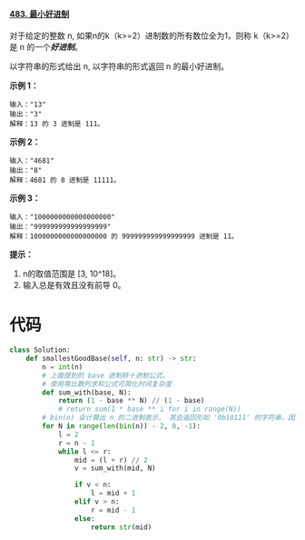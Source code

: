 <!--
 * @Description: 
 * @Autor: Au3C2
 * @Date: 2021-06-18 11:05:50
 * @LastEditors: Au3C2
 * @LastEditTime: 2021-06-18 11:07:12
-->
#### [483. 最小好进制](https://leetcode-cn.com/problems/smallest-good-base/)



对于给定的整数 n, 如果n的k（k>=2）进制数的所有数位全为1，则称 k（k>=2）是 n 的一个***好进制***。

以字符串的形式给出 n, 以字符串的形式返回 n 的最小好进制。

 

**示例 1：**

```
输入："13"
输出："3"
解释：13 的 3 进制是 111。
```

**示例 2：**

```
输入："4681"
输出："8"
解释：4681 的 8 进制是 11111。
```

**示例 3：**

```
输入："1000000000000000000"
输出："999999999999999999"
解释：1000000000000000000 的 999999999999999999 进制是 11。
```

 

**提示：**

1.  n的取值范围是 [3, 10^18]。
2.  输入总是有效且没有前导 0。


# 代码
```python
class Solution:
    def smallestGoodBase(self, n: str) -> str:
        n = int(n)
        # 上面提到的 base 进制转十进制公式。
        # 使用等比数列求和公式可简化时间复杂度
        def sum_with(base, N):
            return (1 - base ** N) // (1 - base)
            # return sum(1 * base ** i for i in range(N))
        # bin(n) 会计算出 n 的二进制表示， 其会返回形如 '0b10111' 的字符串，因此需要减去 2。
        for N in range(len(bin(n)) - 2, 0, -1):
            l = 2
            r = n - 1
            while l <= r:
                mid = (l + r) // 2
                v = sum_with(mid, N)

                if v < n:
                    l = mid + 1
                elif v > n:
                    r = mid - 1
                else:
                    return str(mid)
```
